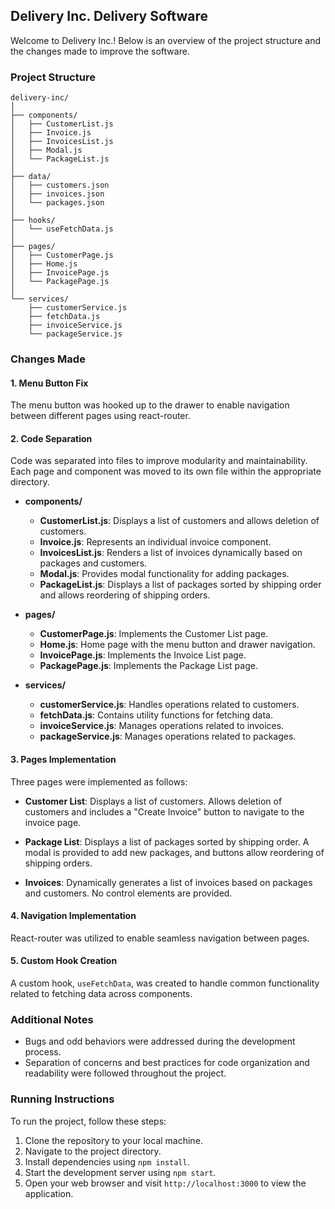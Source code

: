 ## Delivery Inc. Delivery Software

Welcome to Delivery Inc.! Below is an overview of the project structure and the changes made to improve the software.

### Project Structure

```plaintext
delivery-inc/
│
├── components/
│   ├── CustomerList.js
│   ├── Invoice.js
│   ├── InvoicesList.js
│   ├── Modal.js
│   └── PackageList.js
│
├── data/
│   ├── customers.json
│   ├── invoices.json
│   └── packages.json
│
├── hooks/
│   └── useFetchData.js
│
├── pages/
│   ├── CustomerPage.js
│   ├── Home.js
│   ├── InvoicePage.js
│   └── PackagePage.js
│
└── services/
    ├── customerService.js
    ├── fetchData.js
    ├── invoiceService.js
    └── packageService.js
```

### Changes Made

#### 1. Menu Button Fix

The menu button was hooked up to the drawer to enable navigation between different pages using react-router.

#### 2. Code Separation

Code was separated into files to improve modularity and maintainability. Each page and component was moved to its own file within the appropriate directory.

- **components/**
  - **CustomerList.js**: Displays a list of customers and allows deletion of customers.
  - **Invoice.js**: Represents an individual invoice component.
  - **InvoicesList.js**: Renders a list of invoices dynamically based on packages and customers.
  - **Modal.js**: Provides modal functionality for adding packages.
  - **PackageList.js**: Displays a list of packages sorted by shipping order and allows reordering of shipping orders.

- **pages/**
  - **CustomerPage.js**: Implements the Customer List page.
  - **Home.js**: Home page with the menu button and drawer navigation.
  - **InvoicePage.js**: Implements the Invoice List page.
  - **PackagePage.js**: Implements the Package List page.

- **services/**
  - **customerService.js**: Handles operations related to customers.
  - **fetchData.js**: Contains utility functions for fetching data.
  - **invoiceService.js**: Manages operations related to invoices.
  - **packageService.js**: Manages operations related to packages.

#### 3. Pages Implementation

Three pages were implemented as follows:

- **Customer List**: Displays a list of customers. Allows deletion of customers and includes a "Create Invoice" button to navigate to the invoice page.

- **Package List**: Displays a list of packages sorted by shipping order. A modal is provided to add new packages, and buttons allow reordering of shipping orders.

- **Invoices**: Dynamically generates a list of invoices based on packages and customers. No control elements are provided.

#### 4. Navigation Implementation

React-router was utilized to enable seamless navigation between pages.

#### 5. Custom Hook Creation

A custom hook, `useFetchData`, was created to handle common functionality related to fetching data across components.

### Additional Notes

- Bugs and odd behaviors were addressed during the development process.
- Separation of concerns and best practices for code organization and readability were followed throughout the project.

### Running Instructions

To run the project, follow these steps:

1. Clone the repository to your local machine.
2. Navigate to the project directory.
3. Install dependencies using `npm install`.
4. Start the development server using `npm start`.
5. Open your web browser and visit `http://localhost:3000` to view the application.
